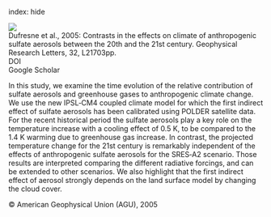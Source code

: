 index: hide

<div class="Citation">
    <div class="Citation-thumb CitationThumb-linked"  data-href="https://doi.org/10.1029/2005gl023619">
      <img src="https://static.claimspace.cloud/climate-study-static/refs/thumbs/12/Dufresne_et_al_2005-thumb.png" />
    </div>

  <div class="Citation-body">
    <div class="Citation-text">Dufresne et al., 2005: Contrasts in the effects on climate of anthropogenic sulfate aerosols between the 20th and the 21st century. <span class="Article-journal">Geophysical Research Letters, </span><span class="Article-volume">32, </span>L21703pp.</div>
    <div class="Citation-links">
      <div class="CitationLink" data-href="https://doi.org/10.1029/2005gl023619">
        <div class="CitationLink-icon CitationLink-Doi"></div>
        <div class="CitationLink-text">DOI</div>
      </div>
      <div class="CitationLink" data-href="https://scholar.google.com/scholar?q=10.1029/2005gl023619">
        <div class="CitationLink-icon CitationLink-Scholar"></div>
        <div class="CitationLink-text">Google Scholar</div>
      </div>
    </div>
  </div>
</div>

In this study, we examine the time evolution of the relative contribution of sulfate aerosols and greenhouse gases to anthropogenic climate change. We use the new IPSL‐CM4 coupled climate model for which the first indirect effect of sulfate aerosols has been calibrated using POLDER satellite data. For the recent historical period the sulfate aerosols play a key role on the temperature increase with a cooling effect of 0.5 K, to be compared to the 1.4 K warming due to greenhouse gas increase. In contrast, the projected temperature change for the 21st century is remarkably independent of the effects of anthropogenic sulfate aerosols for the SRES‐A2 scenario. Those results are interpreted comparing the different radiative forcings, and can be extended to other scenarios. We also highlight that the first indirect effect of aerosol strongly depends on the land surface model by changing the cloud cover.

<div class="Citation-copy">
&copy; American Geophysical Union (AGU), 2005
</div>